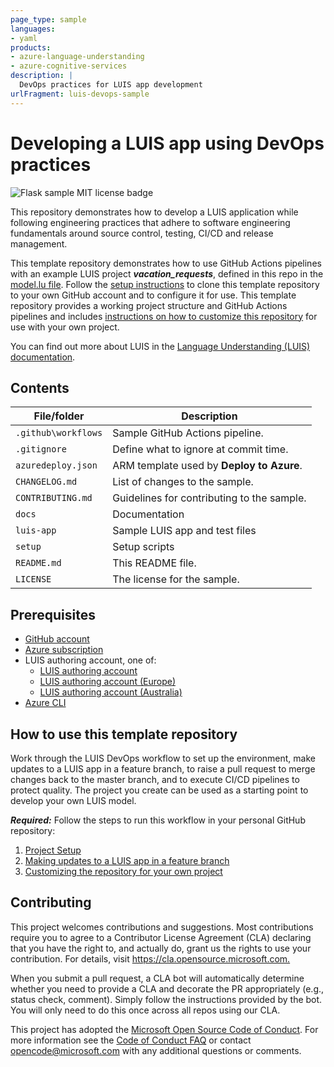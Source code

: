 ```yaml
---
page_type: sample
languages:
- yaml
products:
- azure-language-understanding
- azure-cognitive-services
description: |
  DevOps practices for LUIS app development
urlFragment: luis-devops-sample
---
```


# Developing a LUIS app using DevOps practices

![Flask sample MIT license badge](https://img.shields.io/badge/license-MIT-green.svg)

<!-- 
Guidelines on README format: https://review.docs.microsoft.com/help/onboard/admin/samples/concepts/readme-template?branch=master

Guidance on onboarding samples to docs.microsoft.com/samples: https://review.docs.microsoft.com/help/onboard/admin/samples/process/onboarding?branch=master

Taxonomies for products and languages: https://review.docs.microsoft.com/new-hope/information-architecture/metadata/taxonomies?branch=master
-->

This repository demonstrates how to develop a LUIS application while following engineering practices that adhere to software engineering fundamentals around source control, testing, CI/CD and release management.

This template repository demonstrates how to use GitHub Actions pipelines with an example LUIS project ***vacation_requests***, defined in this repo in the [model.lu file](luis-app/model.lu). Follow the [setup instructions](1-project-setup.md) to clone this template repository to your own GitHub account and to configure it for use. This template repository provides a working project structure and GitHub Actions pipelines and includes [instructions on how to customize this repository](docs/3-customizing-own-project.md) for use with your own project.

You can find out more about LUIS in the [Language Understanding (LUIS) documentation](https://docs.microsoft.com/azure/cognitive-services/luis/).

## Contents

| File/folder        | Description                                |
|--------------------|--------------------------------------------|
| `.github\workflows`| Sample GitHub Actions pipeline.            |
| `.gitignore`       | Define what to ignore at commit time.      |
| `azuredeploy.json` | ARM template used by **Deploy to Azure**.  |
| `CHANGELOG.md`     | List of changes to the sample.             |
| `CONTRIBUTING.md`  | Guidelines for contributing to the sample. |
| `docs`             | Documentation                              |
| `luis-app`         | Sample LUIS app and test files             |
| `setup`            | Setup scripts                              |
| `README.md`        | This README file.                          |
| `LICENSE`          | The license for the sample.                |

## Prerequisites

- [GitHub account](https://github.com/join)
- [Azure subscription](https://azure.microsoft.com/free/)
- LUIS authoring account, one of:
  - [LUIS authoring account](https://www.luis.ai/home)
  - [LUIS authoring account (Europe)](https://eu.luis.ai/home)
  - [LUIS authoring account (Australia)](https://au.luis.ai/home)
- [Azure CLI](https://docs.microsoft.com/cli/azure/install-azure-cli?view=azure-cli-latest)

## How to use this template repository

Work through the LUIS DevOps workflow to set up the environment, make updates to a LUIS app in a feature branch, to raise a pull request to merge changes back to the master branch, and to execute CI/CD pipelines to protect quality. The project you create can be used as a starting point to develop your own LUIS model.

***Required:*** Follow the steps to run this workflow in your personal GitHub repository:

1. [Project Setup](./docs/1-project-setup.md)
2. [Making updates to a LUIS app in a feature branch](./docs/2-feature-branches-and-running-pipelines.md)
3. [Customizing the repository for your own project](./docs/3-customizing-own-project.md)

## Contributing

This project welcomes contributions and suggestions.  Most contributions require you to agree to a
Contributor License Agreement (CLA) declaring that you have the right to, and actually do, grant us
the rights to use your contribution. For details, visit <https://cla.opensource.microsoft.com.>

When you submit a pull request, a CLA bot will automatically determine whether you need to provide
a CLA and decorate the PR appropriately (e.g., status check, comment). Simply follow the instructions
provided by the bot. You will only need to do this once across all repos using our CLA.

This project has adopted the [Microsoft Open Source Code of Conduct](https://opensource.microsoft.com/codeofconduct/).
For more information see the [Code of Conduct FAQ](https://opensource.microsoft.com/codeofconduct/faq/) or
contact [opencode@microsoft.com](mailto:opencode@microsoft.com) with any additional questions or comments.
